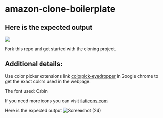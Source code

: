 # amazon-clone-boilerplate

## Here is the expected output

![](https://github.com/Kalvium-Program/amazon-clone-boilerplate/blob/main/assets/Amazon%20home%20UI.png?raw=true)

Fork this repo and get started with the cloning project.

## Additional details:
Use color picker extensions link [colorpick-eyedropper](https://chrome.google.com/webstore/detail/colorpick-eyedropper/) in Google chrome to get the exact colors used in the webpage.

The font used: Cabin

If you need more icons you can visit [flaticons.com](https://www.flaticon.com/)

Here is the expected output
![Screenshot (24)](https://github.com/AlexCFrost/amazon-clone-boilerplate/assets/139672610/a78e92df-7304-4d6d-9424-02c4b247a4b1)
